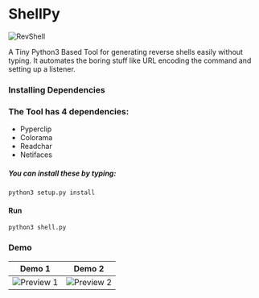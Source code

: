 # ShellPy


![RevShell](https://freesvg.org/img/Linux_terminal.png)

A Tiny Python3 Based Tool for generating reverse shells easily without typing. 
It automates the boring stuff like URL encoding the command and setting up a listener.


### Installing Dependencies

### The Tool has 4 dependencies:


*   Pyperclip
*   Colorama
*   Readchar
*   Netifaces

##### You can install these by typing:

```
python3 setup.py install
```


#### Run

```
python3 shell.py
```

### Demo

Demo 1             |  Demo 2
:-----------------------:|:-----------------------:
![Preview 1](https://i.imgur.com/sUIzKAp.png)  |  ![Preview 2](https://i.imgur.com/GiCUlnj.png)
